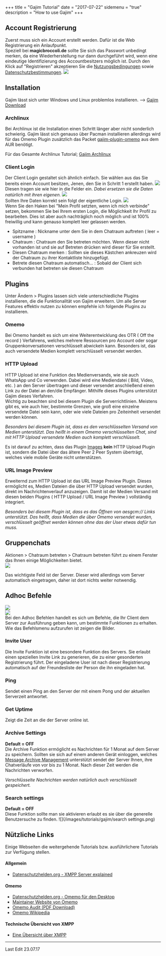 +++
title = "Gajim Tutorial"
date = "2017-07-22"
sidemenu = "true"
description = "How to use Gajim"
+++

## Account Registrierung
Zuerst muss sich ein Account erstellt werden. Dafür ist die Web Registrierung ein Anlaufpunkt.  
Speziell bei **magicbroccoli.de** sollte Sie sich das Passwort unbedingt merken, da eine Wiederherstellung nur dann durchgeführt wird, wenn eine eindeutige Identifizierung des Accountbesitzers möglich ist.
Durch den Klick auf "Registrieren" akzeptieren Sie die [Nutzungsbedingungen](/termsofuse/) sowie [Datenschutzbestimmungen](/datenschutz/).
![](/images/tutorials/gajim/webregister.png)

## Installation
Gajim lässt sich unter Windows und Linux problemlos installieren. --> [Gajim Download](https://gajim.org/?lang=de)

### Archlinux
Bei Archlinux ist die Installation einen Schritt länger aber nicht sonderlich schwierig.
Gajim lässt sich genauso über Pacman installieren allerdings wird für das Omemo Plugin zusätzlich das Packet [gajim-plugin-omemo](https://aur.archlinux.org/packages/gajim-plugin-omemo/) aus dem AUR benötigt.

Für das Gesamte Archlinux Tutorial; [Gajim Archlinux](https://wiki.archlinux.org/index.php/Gajim)

### Client Login
Der Client Login gestaltet sich ähnlich einfach. Sie wählen aus das Sie bereits einen Account besitzen, Jenen, den Sie in Schritt 1 erstellt haben.
![](/images/tutorials/gajim/clientlogin.png)  
Diesen tragen sie wie hier in die Felder ein. *Dabei ersetzen sie die Daten natürlich mit ihren eigenen.*
![](/images/tutorials/gajim/logindata.png)  
Sollten Ihre Daten korrekt sein folgt der eigentliche Login.
![](/images/tutorials/gajim/login.png)  
Wenn Sie den Haken bei "Mein Profil setzten, wenn ich mich verbinde" setzen, bekommen Sie bei Ihrem ersten Login, die Möglichkeit Ihr Profil zu bearbeiten. Dies ist aber auch nachträglich noch möglich und ist 100% freiwillig und kann genauso komplett leer gelassen werden.

* Spitzname : Nickname unter dem Sie in dem Chatraum auftreten ( leer = username )
* Chatraum : Chatraum den Sie betreten möchten. Wenn dieser nicht vorhanden ist und sie auf Betreten drücken wird dieser für Sie erstellt.
* Diesen Chatraum merken : Sollten sie dieses Kästchen ankreuzen wird der Chatraum zu ihrer Kontaktliste hinzugefügt.
* Betrete diesen Chatraum automatisch... : Sobald der Client sich verbunden hat betreten sie diesen Chatraum

## Plugins
Unter Ändern > Plugins lassen sich viele unterschiedliche Plugins installieren, die die Funktionalität von Gajim erweitern. Um alle Server Features effektiv nutzen zu können empfehle ich folgende Plugins zu installieren.

### Omemo
Bei Omemo handelt es sich um eine Weiterentwicklung des OTR ( Off the record ) Verfahrens, welches mehrere Ressourcen pro Account oder sogar Gruppenkonversationen verschlüsselt abwickeln kann.
Besonders ist, das auch versendete Medien komplett verschlüsselt versendet werden.

### HTTP Upload
HTTP Upload ist eine Funktion des Medienversands, wie sie auch WhatsApp und Co verwenden. Dabei wird eine Mediendatei ( Bild, Video, etc. ) an den Server übertragen und dieser versendet anschließend einen Link zu der Datei an den/die Empfänger. Mithilfe dieses Plugins unterstützt Gajim dieses Verfahren.  
Wichtig zu beachten sind bei diesem Plugin die Serverrichtlinien. Meistens gibt es, wie auch hier, bestimmte Grenzen, wie groß eine einzelne versendete Datei sein kann, oder wie viele Dateien pro Zeiteinheit versendet werden können.

*Besonders bei diesem Plugin ist, dass es den verschlüsselten Versand von Medien unterstützt. Das heißt in einem Omemo verschlüsselten Chat, sind mit HTTP Upload versendete Medien auch komplett verschlüsselt.*

Es ist darauf zu achten, dass das Plugin [Images](https://dev.gajim.org/gajim/gajim-plugins/wikis/ImagePlugin) **kein** HTTP Upload Plugin ist, sondern die Datei über das ältere Peer 2 Peer System überträgt, welches viele mobile Geräte nicht unterstützen.

### URL Image Preview
Erweiternd zum HTTP Upload ist das URL Image Preview Plugin. Dieses ermöglicht es, Medien Dateien die über HTTP Upload versendet wurden, direkt im Nachrichtenverlauf anzuzeigen. Damit ist der Medien Versand mit diesen beiden Plugins ( HTTP Upload / URL Image Preview ) vollständig integriert.

*Besonders bei diesem Plugin ist, dass es das Öffnen von aesgcm:// Links unterstützt. Das heißt, dass Medien die über Omemo versendet wurden, verschlüsselt geöffnet werden können ohne das der User etwas dafür tun muss.*

## Gruppenchats
Aktionen > Chatraum betreten > Chatraum betreten führt zu einem Fenster das Ihnen einige Möglichkeiten bietet.  
![](/images/tutorials/gajim/muc.png)  

Das wichtigste Feld ist der Server. Dieser wird allerdings vom Server automatisch eingetragen, daher ist dort nichts weiter notwendig.

## Adhoc Befehle
![](/images/tutorials/gajim/howtoadhoc.png)  
![](/images/tutorials/gajim/adhoc.png)  
Bei den Adhoc Befehlen handelt es sich um Befehle, die Ihr Client dem Server zur Ausführung geben kann, um bestimmte Funktionen zu erhalten. Wie das Befehlsmenu aufzurufen ist zeigen die Bilder.

### Invite User
Die Invite Funktion ist eine besondere Funktion des Servers. Sie erlaubt einen speziellen Invite Link zu generieren, die zu einer gesonderten Registrierung führt. Der eingeladene User ist nach dieser Registrierung automatisch auf der Freundesliste der Person die ihn eingeladen hat.

### Ping
Sendet einen Ping an den Server der mit einem Pong und der aktuellen Serverzeit antwortet.

### Get Uptime
Zeigt die Zeit an die der Server online ist.

### Archive Settings
**Default = OFF**  
Die Archive Funktion ermöglicht es Nachrichten für 1 Monat auf dem Server zu speichern. Sollten sie sich auf einem anderen Gerät einloggen, welches [Message Archive Management](https://xmpp.org/extensions/xep-0313.html) unterstützt sendet der Server Ihnen, ihre Chatverläufe von vor bis zu 1 Monat. Nach dieser Zeit werden die Nachrichten verworfen.  

*Verschlüsselte Nachrichten werden natürlich auch verschlüsselt gespeichert.* 

### Search settings
**Default = OFF**  
Diese Funktion sollte man sie aktivieren erlaubt es sie über die generelle Benutzersuche zu finden.
![](/images/tutorials/gajim/search settings.png)  

## Nützliche Links
Einige Webseiten die weitergehende Tutorials bzw. ausführlichere Tutorials zur Verfügung stellen.

#### Allgemein
- [Datenschutzhelden.org - XMPP Server explained](https://datenschutzhelden.org/2017/07/12/daten-sparsame-xmpp-server/)

#### Omemo
- [Datenschutzhelden.org - Omemo für den Desktop](https://datenschutzhelden.org/2017/07/20/gajim-omemo-fuer-den-desktop/)
- [Maintainer Website von Omemo](https://conversations.im/omemo/)
- [Omemo Audit (PDF Download)](https://conversations.im/omemo/audit.pdf)
- [Omemo Wikipedia](https://de.wikipedia.org/wiki/OMEMO)

#### Technische Übersicht von XMPP
- [Eine Übersicht über XMPP](https://xmpp.org/about/technology-overview.html)



- - -
Last Edit 23.07.17
